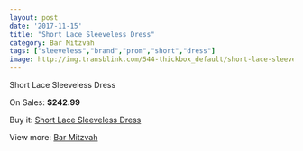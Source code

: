 ```yaml
---
layout: post
date: '2017-11-15'
title: "Short Lace Sleeveless Dress"
category: Bar Mitzvah
tags: ["sleeveless","brand","prom","short","dress"]
image: http://img.transblink.com/544-thickbox_default/short-lace-sleeveless-dress.jpg
---
```

Short Lace Sleeveless Dress

On Sales: **$242.99**
<a href="https://www.transblink.com/en/bar-mitzvah/147-short-lace-sleeveless-dress.html"><amp-img layout="responsive" width="600" height="600" src="//img.transblink.com/544-thickbox_default/short-lace-sleeveless-dress.jpg" alt="Short Lace Sleeveless Dress 0" /></a>
<a href="https://www.transblink.com/en/bar-mitzvah/147-short-lace-sleeveless-dress.html"><amp-img layout="responsive" width="600" height="600" src="//img.transblink.com/546-thickbox_default/short-lace-sleeveless-dress.jpg" alt="Short Lace Sleeveless Dress 1" /></a>
<a href="https://www.transblink.com/en/bar-mitzvah/147-short-lace-sleeveless-dress.html"><amp-img layout="responsive" width="600" height="600" src="//img.transblink.com/545-thickbox_default/short-lace-sleeveless-dress.jpg" alt="Short Lace Sleeveless Dress 2" /></a>

Buy it: [Short Lace Sleeveless Dress](https://www.transblink.com/en/bar-mitzvah/147-short-lace-sleeveless-dress.html "Short Lace Sleeveless Dress")

View more: [Bar Mitzvah](https://www.transblink.com/en/2-bar-mitzvah "Bar Mitzvah")